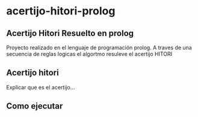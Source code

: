# acertijo-hitori-prolog
## Acertijo Hitori Resuelto en prolog
Proyecto realizado en el lenguaje de programación prolog. A traves de una secuencia de reglas logicas el algortmo resuleve el acertijo HITORI

## Acertijo hitori
Explicar que es el acertijo...

## Como ejecutar

